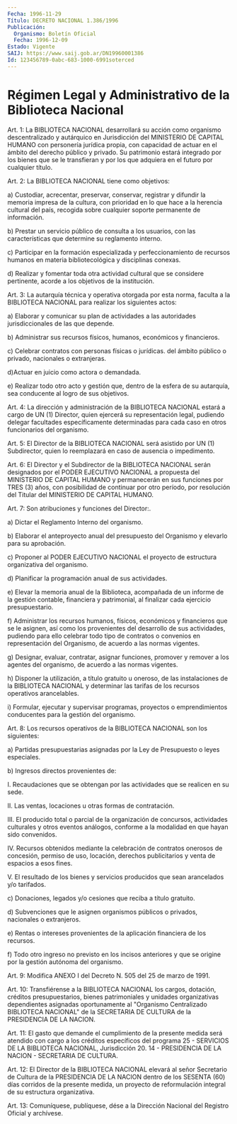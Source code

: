```yaml
---
Fecha: 1996-11-29
Título: DECRETO NACIONAL 1.386/1996
Publicación:
  Organismo: Boletín Oficial
  Fecha: 1996-12-09
Estado: Vigente
SAIJ: https://www.saij.gob.ar/DN19960001386
Id: 123456789-0abc-683-1000-6991soterced
---
```

# Régimen Legal y Administrativo de la Biblioteca Nacional

<a id="1"></a>
Art. 1: La BIBLIOTECA NACIONAL desarrollará su acción como organismo descentralizado y autárquico en Jurisdicción del MINISTERIO DE CAPITAL HUMANO con personería jurídica propia, con capacidad de actuar en el ámbito del derecho público y privado. Su patrimonio estará integrado por los bienes que se le transfieran y por los que adquiera en el futuro por cualquier título.

<a id="2"></a>
Art. 2: La BIBLIOTECA NACIONAL tiene como objetivos:

a) Custodiar, acrecentar, preservar, conservar, registrar y difundir la memoria impresa de la cultura, con prioridad en lo que hace a la herencia cultural del país, recogida sobre cualquier soporte permanente de información.

b) Prestar un servicio público de consulta a los usuarios, con las características que determine su reglamento interno.

c) Participar en la formación especializada y perfeccionamiento de recursos humanos en materia bibliotecológica y disciplinas conexas.

d) Realizar y fomentar toda otra actividad cultural que se considere pertinente, acorde a los objetivos de la institución.

<a id="3"></a>
Art. 3: La autarquía técnica y operativa otorgada por esta norma, faculta a la BIBLIOTECA NACIONAL para realizar los siguientes actos:

a) Elaborar y comunicar su plan de actividades a las autoridades jurisdiccionales de las que depende.

b) Administrar sus recursos físicos, humanos, económicos y financieros.

c) Celebrar contratos con personas físicas o jurídicas. del ámbito público o privado, nacionales o extranjeras.

d)Actuar en juicio como actora o demandada.

e) Realizar todo otro acto y gestión que, dentro de la esfera de su autarquía, sea conducente al logro de sus objetivos.

<a id="4"></a>
Art. 4: La dirección y administración de la BIBLIOTECA NACIONAL estará a cargo de UN (1) Director, quien ejercerá su representación legal, pudiendo delegar facultades específicamente determinadas para cada caso en otros funcionarios del organismo.

<a id="5"></a>
Art. 5: El Director de la BIBLIOTECA NACIONAL será asistido por UN (1) Subdirector, quien lo reemplazará en caso de ausencia o impedimento.

<a id="6"></a>
Art. 6: El Director y el Subdirector de la BIBLIOTECA NACIONAL serán designados por el PODER EJECUTIVO NACIONAL a propuesta del MINISTERIO DE CAPITAL HUMANO y permanecerán en sus funciones por TRES (3) años, con posibilidad de continuar por otro período, por resolución del Titular del MINISTERIO DE CAPITAL HUMANO.

<a id="7"></a>
Art. 7: Son atribuciones y funciones del Director:.

a) Dictar el Reglamento Interno del organismo.

b) Elaborar el anteproyecto anual del presupuesto del Organismo y elevarlo para su aprobación.

c) Proponer al PODER EJECUTIVO NACIONAL el proyecto de estructura organizativa del organismo.

d) Planificar la programación anual de sus actividades.

e) Elevar la memoria anual de la Biblioteca, acompañada de un informe de la gestión contable, financiera y patrimonial, al finalizar cada ejercicio presupuestario.

f) Administrar los recursos humanos, físicos, económicos y financieros que se le asignen, así como los provenientes del desarrollo de sus actividades, pudiendo para ello celebrar todo tipo de contratos o convenios en representación del Organismo, de acuerdo a las normas vigentes.

g) Designar, evaluar, contratar, asignar funciones, promover y remover a los agentes del organismo, de acuerdo a las normas vigentes.

h) Disponer la utilización, a título gratuito u oneroso, de las instalaciones de la BIBLIOTECA NACIONAL y determinar las tarifas de los recursos operativos arancelables.

i) Formular, ejecutar y supervisar programas, proyectos o emprendimientos conducentes para la gestión del organismo.

<a id="8"></a>
Art. 8: Los recursos operativos de la BIBLIOTECA NACIONAL son los siguientes:

a) Partidas presupuestarias asignadas por la Ley de Presupuesto o leyes especiales.

b) Ingresos directos provenientes de:

I. Recaudaciones que se obtengan por las actividades que se realicen en su sede.

II. Las ventas, locaciones u otras formas de contratación.

III. El producido total o parcial de la organización de concursos, actividades culturales y otros eventos análogos, conforme a la modalidad en que hayan sido convenidos.

IV. Recursos obtenidos mediante la celebración de contratos onerosos de concesión, permiso de uso, locación, derechos publicitarios y venta de espacios a esos fines.

V. El resultado de los bienes y servicios producidos que sean arancelados y/o tarifados.

c) Donaciones, legados y/o cesiones que reciba a título gratuito.

d) Subvenciones que le asignen organismos públicos o privados, nacionales o extranjeros.

e) Rentas o intereses provenientes de la aplicación financiera de los recursos.

f) Todo otro ingreso no previsto en los incisos anteriores y que se origine por la gestión autónoma del organismo.

<a id="9"></a>
Art. 9: Modifica ANEXO I del Decreto N. 505 del 25 de marzo de 1991.

<a id="10"></a>
Art. 10: Transfiérense a la BIBLIOTECA NACIONAL los cargos, dotación, créditos presupuestarios, bienes patrimoniales y unidades organizativas dependientes asignadas oportunamente al "Organismo Centralizado BIBLIOTECA NACIONAL" de la SECRETARIA DE CULTURA de la PRESIDENCIA DE LA NACION.

<a id="11"></a>
Art. 11: El gasto que demande el cumplimiento de la presente medida será atendido con cargo a los créditos específicos del programa 25 - SERVICIOS DE LA BIBLIOTECA NACIONAL, Jurisdicción 20. 14 - PRESIDENCIA DE LA NACION - SECRETARIA DE CULTURA.

<a id="12"></a>
Art. 12: El Director de la BIBLIOTECA NACIONAL elevará al señor Secretario de Cultura de la PRESIDENCIA DE LA NACION dentro de los SESENTA (60) días corridos de la presente medida, un proyecto de reformulación integral de su estructura organizativa.

<a id="13"></a>
Art. 13: Comuníquese, publíquese, dése a la Dirección Nacional del Registro Oficial y archívese.